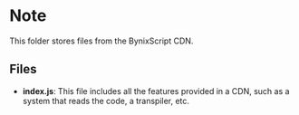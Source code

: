 # Note
This folder stores files from the BynixScript CDN.
## Files
- **index.js**: This file includes all the features provided in a CDN, such as a system that reads the code, a transpiler, etc.
